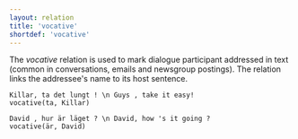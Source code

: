 ```yaml
---
layout: relation
title: 'vocative'
shortdef: 'vocative'
---
```


The *vocative* relation is used to mark dialogue participant addressed in text (common in conversations, emails and newsgroup postings). The relation links the addressee's name to its host sentence.

~~~ sdparse
Killar, ta det lungt ! \n Guys , take it easy!
vocative(ta, Killar)
~~~

~~~ sdparse
David , hur är läget ? \n David, how 's it going ?
vocative(är, David)
~~~
